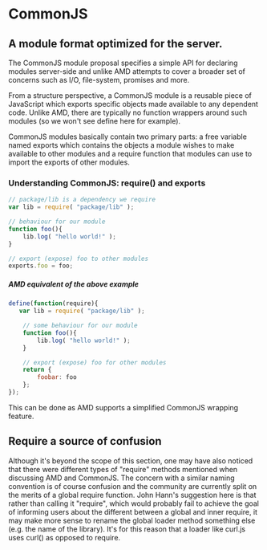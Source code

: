 # CommonJS

## A module format optimized for the server.

The CommonJS module proposal specifies a simple API for declaring modules server-side and unlike AMD attempts to cover a broader set of concerns such as I/O, file-system, promises and more.

From a structure perspective, a CommonJS module is a reusable piece of JavaScript which exports specific objects made available to any dependent code. Unlike AMD, there are typically no function wrappers around such modules (so we won't see define here for example).

CommonJS modules basically contain two primary parts: a free variable named exports which contains the objects a module wishes to make available to other modules and a require function that modules can use to import the exports of other modules.

### Understanding CommonJS: require() and exports

```javascript
// package/lib is a dependency we require
var lib = require( "package/lib" );

// behaviour for our module
function foo(){
    lib.log( "hello world!" );
}

// export (expose) foo to other modules
exports.foo = foo;
```

##### AMD equivalent of the above example

```javascript
define(function(require){
   var lib = require( "package/lib" );

    // some behaviour for our module
    function foo(){
        lib.log( "hello world!" );
    }

    // export (expose) foo for other modules
    return {
        foobar: foo
    };
});
```
This can be done as AMD supports a simplified CommonJS wrapping feature.

## Require a source of confusion
Although it's beyond the scope of this section, one may have also noticed that there were different types of "require" methods mentioned when discussing AMD and CommonJS. The concern with a similar naming convention is of course confusion and the community are currently split on the merits of a global require function. John Hann's suggestion here is that rather than calling it "require", which would probably fail to achieve the goal of informing users about the different between a global and inner require, it may make more sense to rename the global loader method something else (e.g. the name of the library). It's for this reason that a loader like curl.js uses curl() as opposed to require.
